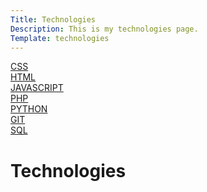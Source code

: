 ```yaml
---
Title: Technologies
Description: This is my technologies page.
Template: technologies
---
```


<div class="box1">            
    <a href="css.md:Zone.Identifier">CSS</a>
</div>

<div class="box2">
    <a href="html.md">HTML</a>
</div>

<div class="box3">
    <a href="javascript.md">JAVASCRIPT</a>
</div>

<div class="box4">
    <a href="php.md">PHP</a>
</div>

<div class="box5">
    <a href="python.md">PYTHON</a>
</div>

<div class="box6">
    <a href="git.md">GIT</a>
</div>

<div class="box7">
    <a href="sqlite.md">SQL</a>
</div>

<div class="box8"><h1>Technologies</h1></div>
